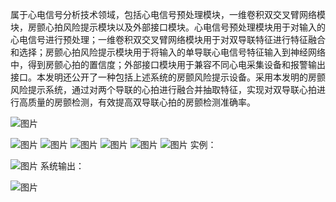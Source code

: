 属于心电信号分析技术领域，包括心电信号预处理模块，一维卷积双交叉臂网络模块，房颤心拍风险提示模块以及外部接口模块。心电信号预处理模块用于对输入的心电信号进行预处理；一维卷积双交叉臂网络模块用于对双导联特征进行特征融合和选择；房颤心拍风险提示模块用于将输入的单导联心电信号特征输入到神经网络中，得到房颤心拍的置信度；外部接口模块用于兼容不同心电采集设备和报警输出接口。本发明还公开了一种包括上述系统的房颤风险提示设备。采用本发明的房颤风险提示系统，通过对两个导联的心拍进行融合并抽取特征，实现对双导联心拍进行高质量的房颤检测，有效提高双导联心拍的房颤检测准确率。

![图片](https://user-images.githubusercontent.com/66575985/214832535-e28b1ea8-a8f4-4fdf-8cea-2ee60db298ce.png)

![图片](https://user-images.githubusercontent.com/66575985/214831977-3d3cdd13-2436-45fc-928c-95a600f8d550.png)
![图片](https://user-images.githubusercontent.com/66575985/214832089-928c40f0-ed99-4f12-9f2e-dd7feb10415a.png)
![图片](https://user-images.githubusercontent.com/66575985/214832182-7a441338-dd84-4cf0-b159-be48c1e88170.png)
![图片](https://user-images.githubusercontent.com/66575985/214832259-13f26163-db8b-46df-a7b2-c66b5c32a4a3.png)
![图片](https://user-images.githubusercontent.com/66575985/214832410-df7c1a0e-78c2-40b1-a4d0-7d1958a06875.png)
![图片](https://user-images.githubusercontent.com/66575985/214832451-365863cc-fc5c-477d-8a03-d035225b59e2.png)
实例：

![图片](https://user-images.githubusercontent.com/66575985/214832901-f04b2c86-78fd-4c6f-8d61-479b46eb0994.png)
系统输出：

![图片](https://user-images.githubusercontent.com/66575985/214832949-dd05d47b-4c3b-49f7-bdab-e8f3a61f8c38.png)

